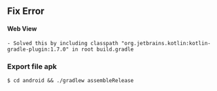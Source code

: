 ## Fix Error

#### Web View

    - Solved this by including classpath "org.jetbrains.kotlin:kotlin-gradle-plugin:1.7.0" in root build.gradle

### Export file apk

    $ cd android && ./gradlew assembleRelease
